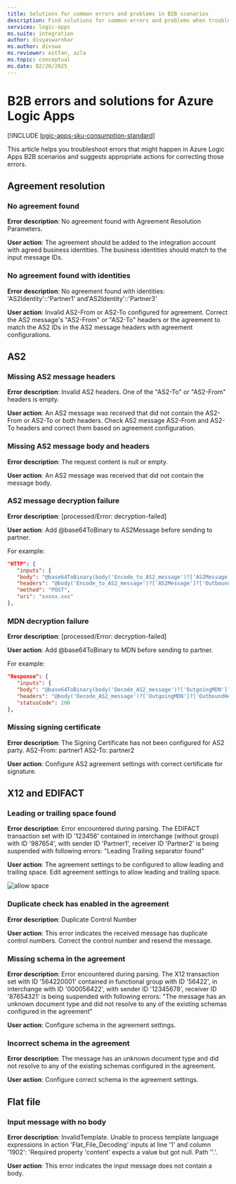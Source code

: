 ```yaml
---
title: Solutions for common errors and problems in B2B scenarios
description: Find solutions for common errors and problems when troubleshooting B2B scenarios in Azure Logic Apps.
services: logic-apps
ms.suite: integration
author: divyaswarnkar
ms.author: divswa
ms.reviewer: estfan, azla
ms.topic: conceptual
ms.date: 02/20/2025
---
```


# B2B errors and solutions for Azure Logic Apps

[!INCLUDE [logic-apps-sku-consumption-standard](../../includes/logic-apps-sku-consumption-standard.md)]

This article helps you troubleshoot errors that might happen in Azure Logic Apps B2B 
scenarios and suggests appropriate actions for correcting those errors.

## Agreement resolution

### No agreement found

**Error description**: No agreement found with Agreement Resolution Parameters.

**User action**: The agreement should be added to the integration account with agreed business identities. The business identities should match to the input message IDs.

### No agreement found with identities

**Error description**: No agreement found with identities: 'AS2Identity'::'Partner1' and'AS2Identity'::'Partner3'

**User action**: Invalid AS2-From or AS2-To configured for agreement. Correct the AS2 message's "AS2-From" or "AS2-To" headers or the agreement to match the AS2 IDs in the AS2 message headers with agreement configurations.

## AS2

### Missing AS2 message headers  

**Error description**: Invalid AS2 headers. One of the "AS2-To" or "AS2-From" headers is empty.

**User action**: An AS2 message was received that did not contain the AS2-From or AS2-To or both headers. Check AS2 message AS2-From and AS2-To headers and correct them based on agreement configuration.

### Missing AS2 message body and headers    

**Error description**: The request content is null or empty.

**User action**: An AS2 message was received that did not contain the message body.

### AS2 message decryption failure

**Error description**:  [processed/Error: decryption-failed]

**User action**: Add @base64ToBinary to AS2Message before sending to partner.

For example:

```json
"HTTP": {
   "inputs": {
   "body": "@base64ToBinary(body('Encode_to_AS2_message')?['AS2Message']?['Content'])",
   "headers": "@body('Encode_to_AS2_message')?['AS2Message']?['OutboundHeaders']",
   "method": "POST",
   "uri": "xxxxx.xxx"
},
``` 

### MDN decryption failure

**Error description**:  [processed/Error: decryption-failed]

**User action**: Add @base64ToBinary to MDN before sending to partner.

For example:

```json
"Response": {
   "inputs": {
   "body": "@base64ToBinary(body('Decode_AS2_message')?['OutgoingMDN']?['Content'])",
   "headers": "@body('Decode_AS2_message')?['OutgoingMDN']?['OutboundHeaders']",
   "statusCode": 200
},               
``` 

### Missing signing certificate

**Error description**: The Signing Certificate has not been configured for AS2 party. AS2-From: partner1 AS2-To: partner2

**User action**: Configure AS2 agreement settings with correct certificate for signature.

## X12 and EDIFACT

### Leading or trailing space found    

**Error description**: Error encountered during parsing. The EDIFACT transaction set with ID '123456' contained in interchange (without group) with ID '987654', with sender ID 'Partner1', receiver ID 'Partner2' is being suspended with following errors: "Leading Trailing separator found"

**User action**: The agreement settings to be configured to allow leading and trailing space. Edit agreement settings to allow leading and trailing space.

![allow space](./media/logic-apps-enterprise-integration-b2b-list-errors-solutions/leadingandtrailing.png)

### Duplicate check has enabled in the agreement

**Error description**: Duplicate Control Number

**User action**: This error indicates the received message has duplicate control numbers. Correct the control number and resend the message.

### Missing schema in the agreement

**Error description**: Error encountered during parsing. The X12 transaction set with ID '564220001' contained in functional group with ID '56422', in interchange with ID '000056422', with sender ID '12345678', receiver ID '87654321' is being suspended with following errors: "The message has an unknown document type and did not resolve to any of the existing schemas configured in the agreement"

**User action**: Configure schema in the agreement settings.

### Incorrect schema in the agreement

**Error description**: The message has an unknown document type and did not resolve to any of the existing schemas configured in the agreement.

**User action**: Configure correct schema in the agreement settings.

## Flat file

### Input message with no body

**Error description**: InvalidTemplate. Unable to process template language expressions in action 'Flat_File_Decoding' inputs at line '1' and column '1902': 'Required property 'content' expects a value but got null. Path ''.'.

**User action**: This error indicates the input message does not contain a body.
